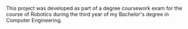 This project was developed as part of a degree coursework exam for the course of Robotics during the third year of my Bachelor's degree in Computer Engineering.

